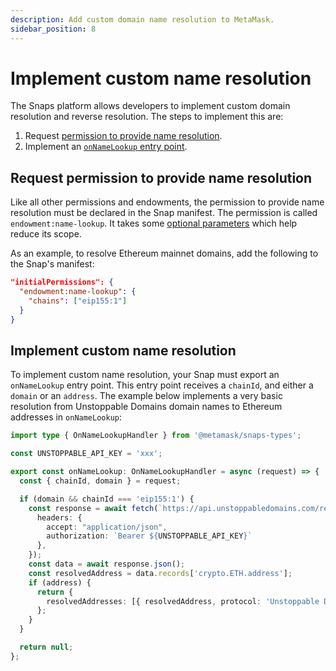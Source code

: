 ```yaml
---
description: Add custom domain name resolution to MetaMask.
sidebar_position: 8
---
```


# Implement custom name resolution

The Snaps platform allows developers to implement custom domain resolution and reverse resolution.
The steps to implement this are:

1. Request [permission to provide name resolution](../reference/permissions.md#endowmentname-lookup).
2. Implement an [`onNameLookup` entry point](../reference/entry-points.md#onnamelookup).

## Request permission to provide name resolution

Like all other permissions and endowments, the permission to provide name resolution must be declared in the Snap manifest.
The permission is called `endowment:name-lookup`. It takes some [optional parameters](../reference/permissions.md#endowmentname-lookup) which help reduce its scope.

As an example, to resolve Ethereum mainnet domains, add the following to the Snap's manifest:

```json title="snap.manifest.json"
"initialPermissions": {
  "endowment:name-lookup": {
    "chains": ["eip155:1"]
  }
}
```

## Implement custom name resolution

To implement custom name resolution, your Snap must export an `onNameLookup` entry point. This entry point receives a `chainId`, and either a `domain` or an `address`.
The example below implements a very basic resolution from Unstoppable Domains domain names to Ethereum addresses in `onNameLookup`:

```typescript title="snap/src/index.ts"
import type { OnNameLookupHandler } from '@metamask/snaps-types';

const UNSTOPPABLE_API_KEY = 'xxx';

export const onNameLookup: OnNameLookupHandler = async (request) => {
  const { chainId, domain } = request;

  if (domain && chainId === 'eip155:1') {
    const response = await fetch(`https://api.unstoppabledomains.com/resolve/domains/${domain}`, {
      headers: {
        accept: "application/json",
        authorization: `Bearer ${UNSTOPPABLE_API_KEY}`
      },
    });
    const data = await response.json();
    const resolvedAddress = data.records['crypto.ETH.address'];
    if (address) {
      return {
        resolvedAddresses: [{ resolvedAddress, protocol: 'Unstoppable Domains' }],
      };
    }
  }

  return null;
};
```